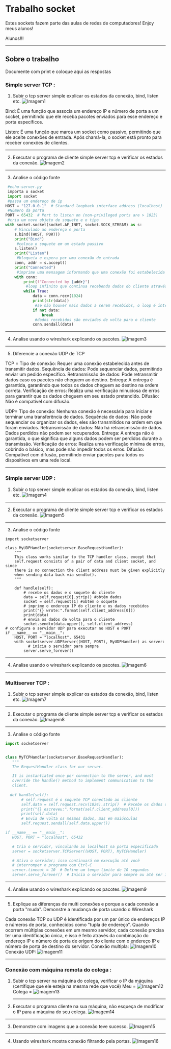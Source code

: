 # Trabalho socket

Estes sockets fazem parte das aulas de redes de computadores!
Enjoy meus alunos!

Alunos!!!
***
## Sobre o trabalho

Documente com print e coloque aqui as respostas

### Simple server TCP :

1) Subir o tcp server simple explicar os estados da conexão, bind, listen etc.
 ![Imagem1](Imagens/Imagem1.png)

Bind: É uma função que associa um endereço IP e número de porta a um socket, permitindo que ele receba pacotes enviados para esse endereço e porta específicos.

Listen: É uma função que marca um socket como passivo, permitindo que ele aceite conexões de entrada. Após chamá-la, o socket está pronto para receber conexões de clientes.
***
2) Executar o programa de cliente simple server tcp e verificar os estados da conexão.
 ![Imagem2](Imagens/Imagem2.png)
***
3) Analise o código fonte
```python
 #echo-server.py
 importa o socket
 import socket
 #passa um endereço de ip
HOST = "127.0.0.1"  # Standard loopback interface address (localhost)
 #Número da porta
PORT = 65432  # Port to listen on (non-privileged ports are > 1023)
 #cria um novo objeto de soquete e o tipo
with socket.socket(socket.AF_INET, socket.SOCK_STREAM) as s:
    # Vinculado ao endereço e porta 
    s.bind((HOST, PORT))
    print("Bind")
     #coloca o soquete em um estado passivo
    s.listen()
    print("Listen")
     #bloqueia e espera por uma conexão de entrada
    conn, addr = s.accept()
    print("Connected")
     #imprime uma mensagem informando que uma conexão foi estabelecida e mostra o endereço do cliente
    with conn:
        print(f"Connected by {addr}")
         #loop infinito que continua recebendo dados do cliente através do soquete
        while True:
            data = conn.recv(1024)
            print(str(data))
             #se não houver mais dados a serem recebidos, o loop é interrompido
            if not data:
                break
             #dados recebidos são enviados de volta para o cliente
            conn.sendall(data)
```
***
4) Analise usando o wireshark explicando os pacotes.
 ![Imagem3](Imagens/Imagem3.png)
***
5) Diferencie a conexão UDP de TCP
   
TCP =
Tipo de conexão: Requer uma conexão estabelecida antes de transmitir dados.
Sequência de dados: Pode sequenciar dados, permitindo enviar um pedido específico.
Retransmissão de dados: Pode retransmitir dados caso os pacotes não cheguem ao destino.
Entrega: A entrega é garantida, garantindo que todos os dados cheguem ao destino na ordem correta.
Verificação de erros: Realiza uma verificação minuciosa de erros para garantir que os dados cheguem em seu estado pretendido.
Difusão: Não é compatível com difusão.

UDP=
Tipo de conexão: Nenhuma conexão é necessária para iniciar e terminar uma transferência de dados.
Sequência de dados: Não pode sequenciar ou organizar os dados, eles são transmitidos na ordem em que foram enviados.
Retransmissão de dados: Não há retransmissão de dados. Dados perdidos não podem ser recuperados.
Entrega: A entrega não é garantida, o que significa que alguns dados podem ser perdidos durante a transmissão.
Verificação de erros: Realiza uma verificação mínima de erros, cobrindo o básico, mas pode não impedir todos os erros.
Difusão: Compatível com difusão, permitindo enviar pacotes para todos os dispositivos em uma rede local.
***
### Simple server UDP :

1) Subir o tcp server simple explicar os estados da conexão, bind, listen etc.
 ![Imagem4](Imagens/Imagem4.png)
***
2) Executar o programa de cliente simple server tcp e verificar os estados da conexão.
 ![Imagem5](Imagens/Imagem5.png)
***
3) Analise o código fonte
``` phyton
import socketserver

class MyUDPHandler(socketserver.BaseRequestHandler):
    """
    This class works similar to the TCP handler class, except that
    self.request consists of a pair of data and client socket, and since
    there is no connection the client address must be given explicitly
    when sending data back via sendto().
    """

    def handle(self):
        # recebe os dados e o soquete do cliente
        data = self.request[0].strip() #obtém dados
        socket = self.request[1] #obtém o soquete
        # imprime o endereço IP do cliente e os dados recebidos
        print("{} wrote:".format(self.client_address[0]))
        print(data)
        # envia os dados de volta para o cliente   
        socket.sendto(data.upper(), self.client_address)
# configura o servidor UDP para executar no HOST e PORT 
if __name__ == "__main__":
    HOST, PORT = "localhost", 65431
    with socketserver.UDPServer((HOST, PORT), MyUDPHandler) as server:
          # inicia o servidor para sempre 
        server.serve_forever()
```
***
4) Analise usando o wireshark explicando os pacotes.
 ![Imagem6](Imagens/Imagem6.png)
***

### Multiserver TCP :
1) Subir o tcp server simple explicar os estados da conexão, bind, listen etc.
  ![Imagem7](Imagens/Imagem7.png)
***
2) Executar o programa de cliente simple server tcp e verificar os estados da conexão.
 ![Imagem8](Imagens/Imagem8.png)
***
3) Analise o código fonte
 ```python
import socketserver


class MyTCPHandler(socketserver.BaseRequestHandler):
    """
    The RequestHandler class for our server.

    It is instantiated once per connection to the server, and must
    override the handle() method to implement communication to the
    client.
  
   def handle(self):
        # self.request é o soquete TCP conectado ao cliente
        self.data = self.request.recv(1024).strip()  # Recebe os dados do cliente
        print("{} escreveu:".format(self.client_address[0]))
        print(self.data)
        # Envia de volta os mesmos dados, mas em maiúsculas
        self.request.sendall(self.data.upper())

if __name__ == "__main__":
    HOST, PORT = "localhost", 65432

    # Cria o servidor, vinculando ao localhost na porta especificada
    server = socketserver.TCPServer((HOST, PORT), MyTCPHandler)

    # Ativa o servidor; isso continuará em execução até você
    # interromper o programa com Ctrl-C
    server.timeout = 10  # Define um tempo limite de 10 segundos
    server.serve_forever()  # Inicia o servidor para sempre ou até ser interrompido
```
***
4) Analise usando o wireshark explicando os pacotes.
 ![Imagem9](Imagens/Imagem9.png)
 ***
5) Explique as diferenças de multi conexões e porque a cada conexão a porta "muda". Demonstre a mudança de porta usando o Wireshark
   
Cada conexão TCP ou UDP é identificada por um par único de endereços IP e números de porta, conhecidos como "tupla de endereço". Quando ocorrem múltiplas conexões em um mesmo servidor, cada conexão precisa ter uma identificação única, e isso é feito através da combinação do endereço IP e número de porta de origem do cliente com o endereço IP e número de porta de destino do servidor.
Conexão multipla:
 ![Imagem10](Imagens/Imagem10.png)
Conexão UDP:
 ![Imagem11](Imagens/Imagem11.png)
***
### Conexão com máquina remota do colega :

1) Subir o tcp server na máquina do colega, verificar o IP da máquina (certifique que ele esteja na mesma rede que você)
   Meu =
  ![Imagem12](Imagens/Imagem12.png)
  Colega =
   ![Imagem13](Imagens/Imagem13.png)
   ***
3) Executar o programa cliente na sua máquina, não esqueça de modificar o IP para a máquina do seu colega.
 ![Imagem14](Imagens/Imagem14.png)
***
3) Demonstre com imagens que a conexão teve sucesso.
    ![Imagem15](Imagens/Imagem15.png)
***
4) Usando wireshark mostra conexão filtrando pela portas.
 ![Imagem16](Imagens/Imagem16.png)